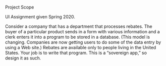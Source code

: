 Project Scope

UI Assignment given Spring 2020.

Consider a company that has a department that processes rebates.  The buyer of a particular product sends in a form with various information and a clerk enters it into a program to be stored in a database.  (This model is changing.  Companies are now getting users to do some of the data entry by using a Web site.)  Rebates are available only to people living in the United States.  Your job is to write that program.   This is a “sovereign app,” so design it as such.  
